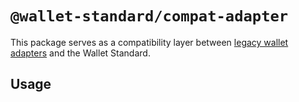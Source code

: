 # `@wallet-standard/compat-adapter`

This package serves as a compatibility layer between [legacy wallet adapters](https://github.com/solana-labs/wallet-adapter) and the Wallet Standard.

## Usage

